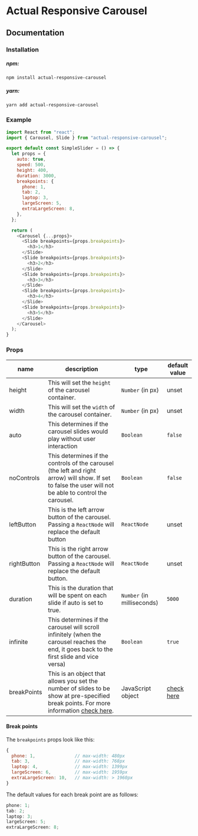 # Actual Responsive Carousel

## Documentation

### Installation

##### npm:

`npm install actual-responsive-carousel`

##### yarn:

`yarn add actual-responsive-carousel`

### Example

```javascript
import React from "react";
import { Carousel, Slide } from "actual-responsive-carousel";

export default const SimpleSlider = () => {
  let props = {
    auto: true,
    speed: 500,
    height: 400,
    duration: 3000,
    breakpoints: {
      phone: 1,
      tab: 2,
      laptop: 3,
      largeScreen: 5,
      extraLargeScreen: 8,
    },
  };

  return (
    <Carousel {...props}>
      <Slide breakpoints={props.breakpoints}>
        <h3>1</h3>
      </Slide>
      <Slide breakpoints={props.breakpoints}>
        <h3>2</h3>
      </Slide>
      <Slide breakpoints={props.breakpoints}>
        <h3>3</h3>
      </Slide>
      <Slide breakpoints={props.breakpoints}>
        <h3>4</h3>
      </Slide>
      <Slide breakpoints={props.breakpoints}>
        <h3>5</h3>
      </Slide>
    </Carousel>
  );
}
```

### Props

| name        | description                                                                                                                                              | type                       | default value               |
| ----------- | -------------------------------------------------------------------------------------------------------------------------------------------------------- | -------------------------- | --------------------------- |
| height      | This will set the `height` of the carousel container.                                                                                                    | `Number` (in px)           | unset                       |
| width       | This will set the `width` of the carousel container.                                                                                                     | `Number` (in px)           | unset                       |
| auto        | This determines if the carousel slides would play without user interaction                                                                               | `Boolean`                  | `false`                     |
| noControls  | This determines if the controls of the carousel (the left and right arrow) will show. If set to false the user will not be able to control the carousel. | `Boolean`                  | `false`                     |
| leftButton  | This is the left arrow button of the carousel. Passing a `ReactNode` will replace the default button                                                     | `ReactNode`                | unset                       |
| rightButton | This is the right arrow button of the carousel. Passing a `ReactNode` will replace the default button.                                                   | `ReactNode`                | unset                       |
| duration    | This is the duration that will be spent on each slide if auto is set to true.                                                                            | `Number` (in milliseconds) | `5000`                      |
| infinite    | This determines if the carousel will scroll infinitely (when the carousel reaches the end, it goes back to the first slide and vice versa)               | `Boolean`                  | `true`                      |
| breakPoints | This is an object that allows you set the number of slides to be show at pre-specified break points. For more information [check here](#break-points).   | JavaScript object          | [check here](#break-points) |

#### Break points

The `breakpoints` props look like this:

```javascript
{
  phone: 1,               // max-width: 480px
  tab: 3,                 // max-width: 768px
  laptop: 4,              // max-width: 1399px
  largeScreen: 6,         // max-width: 1959px
  extraLargeScreen: 10,   // max-width: > 1960px
}
```

The default values for each break point are as follows:

```javascript
phone: 1;
tab: 2;
laptop: 3;
largeScreen: 5;
extraLargeScreen: 8;
```
